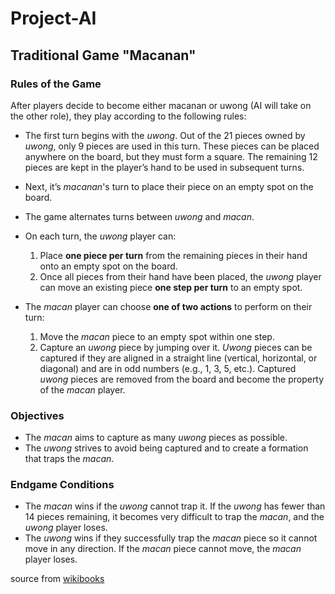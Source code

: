 # Project-AI 
## Traditional Game "Macanan"

### Rules of the Game
After players decide to become either macanan or uwong (AI will take on the other role), they play according to the following rules:

- The first turn begins with the _uwong_. Out of the 21 pieces owned by _uwong_, only 9 pieces are used in this turn. These pieces can be placed anywhere on the board, but they must form a square. The remaining 12 pieces are kept in the player’s hand to be used in subsequent turns.

- Next, it’s _macanan_'s turn to place their piece on an empty spot on the board.

- The game alternates turns between _uwong_ and _macan_.

- On each turn, the _uwong_ player can:
    1. Place __one piece per turn__ from the remaining pieces in their hand onto an empty spot on the board.
    2. Once all pieces from their hand have been placed, the _uwong_ player can move an existing piece __one step per turn__ to an empty spot.

- The _macan_ player can choose __one of two actions__ to perform on their turn:
    1. Move the _macan_ piece to an empty spot within one step.
    2. Capture an _uwong_ piece by jumping over it. _Uwong_ pieces can be captured if they are aligned in a straight line (vertical, horizontal, or diagonal) and are in odd numbers (e.g., 1, 3, 5, etc.). Captured _uwong_ pieces are removed from the board and become the property of the _macan_ player.

### Objectives
- The _macan_ aims to capture as many _uwong_ pieces as possible.
- The _uwong_ strives to avoid being captured and to create a formation that traps the _macan_.

### Endgame Conditions
- The _macan_ wins if the _uwong_ cannot trap it. If the _uwong_ has fewer than 14 pieces remaining, it becomes very difficult to trap the _macan_, and the _uwong_ player loses.
- The _uwong_ wins if they successfully trap the _macan_ piece so it cannot move in any direction. If the _macan_ piece cannot move, the _macan_ player loses.

source from [wikibooks](https://id.wikibooks.org/wiki/Permainan_Tradisional_%22Catur%22_di_Indonesia/Macanan_(Yogyakarta))